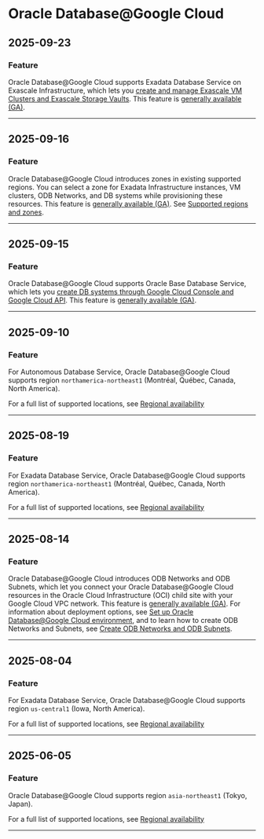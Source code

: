 # Oracle Database@Google Cloud

## 2025-09-23

### Feature

Oracle Database@Google Cloud supports Exadata Database Service on Exascale Infrastructure, which lets you [create and manage Exascale VM Clusters and Exascale Storage Vaults](https://cloud.google.com/oracle/database/docs/create-exascale-clusters). This feature is [generally available (GA)](https://cloud.google.com/products#product-launch-stages).

---
## 2025-09-16

### Feature

Oracle Database@Google Cloud introduces zones in existing supported regions. You can select a zone for Exadata Infrastructure instances, VM clusters, ODB Networks, and DB systems while provisioning these resources. This feature is [generally available (GA)](https://cloud.google.com/products#product-launch-stages). See [Supported regions and zones](https://cloud.google.com/oracle/database/docs/regions-and-zones).

---
## 2025-09-15

### Feature

Oracle Database@Google Cloud supports Oracle Base Database Service, which lets you [create DB systems through Google Cloud Console and Google Cloud API](https://cloud.google.com/oracle/database/docs/create-base-db-system). This feature is [generally available (GA)](https://cloud.google.com/products#product-launch-stages).

---
## 2025-09-10

### Feature

For Autonomous Database Service, Oracle Database@Google Cloud supports region `northamerica-northeast1` (Montréal, Québec, Canada, North America).

For a full list of supported locations, see [Regional availability](https://cloud.google.com/oracle/database/docs/available-configurations#regions)

---
## 2025-08-19

### Feature

For Exadata Database Service, Oracle Database@Google Cloud supports region `northamerica-northeast1` (Montréal, Québec, Canada, North America).

For a full list of supported locations, see [Regional availability](https://cloud.google.com/oracle/database/docs/available-configurations#regions)

---
## 2025-08-14

### Feature

Oracle Database@Google Cloud introduces ODB Networks and ODB Subnets, which let you connect your Oracle Database@Google Cloud resources in the Oracle Cloud Infrastructure (OCI) child site with your Google Cloud VPC network. This feature is [generally available (GA)](https://cloud.google.com/products#product-launch-stages). For information about deployment options, see [Set up Oracle Database@Google Cloud environment](https://cloud.google.com/oracle/database/docs/setup-oracle-database-environment), and to learn how to create ODB Networks and Subnets, see [Create ODB Networks and ODB Subnets](https://cloud.google.com/oracle/database/docs/create-odb-network).

---
## 2025-08-04

### Feature

For Exadata Database Service, Oracle Database@Google Cloud supports region `us-central1` (Iowa, North America).

For a full list of supported locations, see [Regional availability](https://cloud.google.com/oracle/database/docs/available-configurations#regions)

---
## 2025-06-05

### Feature

Oracle Database@Google Cloud supports region `asia-northeast1` (Tokyo, Japan).

For a full list of supported locations, see [Regional availability](https://cloud.google.com/oracle/database/docs/available-configurations#regions)

---
